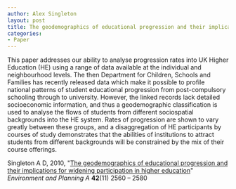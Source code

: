 ```yaml
---
author: Alex Singleton
layout: post
title: The geodemographics of educational progression and their implications for widening participation in higher education
categories:
- Paper
---
```


This paper addresses our ability to analyse progression rates into UK Higher Education (HE) using a range of data available at the individual and neighbourhood levels. The then Department for Children, Schools and Families has recently released data which make it possible to profile national patterns of student educational progression from post-compulsory schooling through to university. However, the linked records lack detailed socioeconomic information, and thus a geodemographic classification is used to analyse the flows of students from different sociospatial backgrounds into the HE system. Rates of progression are shown to vary greatly between these groups, and a disaggregation of HE participants by courses of study demonstrates that the abilities of institutions to attract students from different backgrounds will be constrained by the mix of their course offerings.

Singleton A D, 2010, "[The geodemographics of educational progression and their implications for widening participation in higher  education](http://dx.doi.org/10.1068/a42394 )" _Environment and Planning A_ **42**(11) 2560 – 2580






